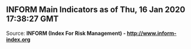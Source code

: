 ## INFORM Main Indicators as of Thu, 16 Jan 2020 17:38:27 GMT

Source: **INFORM (Index For Risk Management) - http://www.inform-index.org**